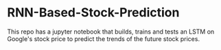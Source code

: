 # RNN-Based-Stock-Prediction
This repo has a jupyter notebook that builds, trains and tests an LSTM on Google's stock price to predict the trends of the future stock prices.
